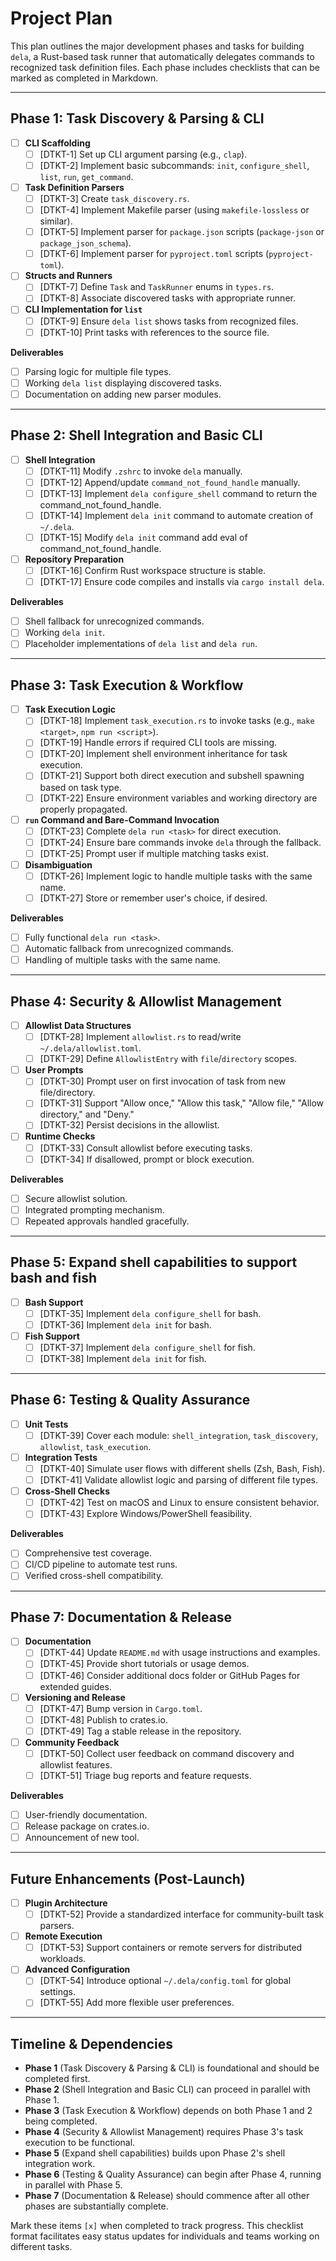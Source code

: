 # Project Plan

This plan outlines the major development phases and tasks for building `dela`, a Rust-based task runner that automatically delegates commands to recognized task definition files. Each phase includes checklists that can be marked as completed in Markdown.

---

## Phase 1: Task Discovery & Parsing & CLI

- [ ] **CLI Scaffolding**
  - [ ] [DTKT-1] Set up CLI argument parsing (e.g., `clap`).
  - [ ] [DTKT-2] Implement basic subcommands: `init`, `configure_shell`, `list`, `run`, `get_command`.

- [ ] **Task Definition Parsers**
  - [ ] [DTKT-3] Create `task_discovery.rs`.
  - [ ] [DTKT-4] Implement Makefile parser (using `makefile-lossless` or similar).
  - [ ] [DTKT-5] Implement parser for `package.json` scripts (`package-json` or `package_json_schema`).
  - [ ] [DTKT-6] Implement parser for `pyproject.toml` scripts (`pyproject-toml`).

- [ ] **Structs and Runners**
  - [ ] [DTKT-7] Define `Task` and `TaskRunner` enums in `types.rs`.
  - [ ] [DTKT-8] Associate discovered tasks with appropriate runner.

- [ ] **CLI Implementation for `list`**
  - [ ] [DTKT-9] Ensure `dela list` shows tasks from recognized files.
  - [ ] [DTKT-10] Print tasks with references to the source file.

**Deliverables**
- [ ] Parsing logic for multiple file types.
- [ ] Working `dela list` displaying discovered tasks.
- [ ] Documentation on adding new parser modules.
---

## Phase 2: Shell Integration and Basic CLI

- [ ] **Shell Integration**
  - [ ] [DTKT-11] Modify `.zshrc` to invoke `dela` manually.
  - [ ] [DTKT-12] Append/update `command_not_found_handle` manually.
  - [ ] [DTKT-13] Implement `dela configure_shell` command to return the command_not_found_handle.
  - [ ] [DTKT-14] Implement `dela init` command to automate creation of `~/.dela`.
  - [ ] [DTKT-15] Modify `dela init` command add eval of command_not_found_handle.

- [ ] **Repository Preparation**
  - [ ] [DTKT-16] Confirm Rust workspace structure is stable.
  - [ ] [DTKT-17] Ensure code compiles and installs via `cargo install dela`.

**Deliverables**
- [ ] Shell fallback for unrecognized commands.
- [ ] Working `dela init`.
- [ ] Placeholder implementations of `dela list` and `dela run`.

---

## Phase 3: Task Execution & Workflow

- [ ] **Task Execution Logic**
  - [ ] [DTKT-18] Implement `task_execution.rs` to invoke tasks (e.g., `make <target>`, `npm run <script>`).
  - [ ] [DTKT-19] Handle errors if required CLI tools are missing.
  - [ ] [DTKT-20] Implement shell environment inheritance for task execution.
  - [ ] [DTKT-21] Support both direct execution and subshell spawning based on task type.
  - [ ] [DTKT-22] Ensure environment variables and working directory are properly propagated.

- [ ] **`run` Command and Bare-Command Invocation**
  - [ ] [DTKT-23] Complete `dela run <task>` for direct execution.
  - [ ] [DTKT-24] Ensure bare commands invoke `dela` through the fallback.
  - [ ] [DTKT-25] Prompt user if multiple matching tasks exist.

- [ ] **Disambiguation**
  - [ ] [DTKT-26] Implement logic to handle multiple tasks with the same name.
  - [ ] [DTKT-27] Store or remember user's choice, if desired.

**Deliverables**
- [ ] Fully functional `dela run <task>`.
- [ ] Automatic fallback from unrecognized commands.
- [ ] Handling of multiple tasks with the same name.

---

## Phase 4: Security & Allowlist Management

- [ ] **Allowlist Data Structures**
  - [ ] [DTKT-28] Implement `allowlist.rs` to read/write `~/.dela/allowlist.toml`.
  - [ ] [DTKT-29] Define `AllowlistEntry` with `file`/`directory` scopes.

- [ ] **User Prompts**
  - [ ] [DTKT-30] Prompt user on first invocation of task from new file/directory.
  - [ ] [DTKT-31] Support "Allow once," "Allow this task," "Allow file," "Allow directory," and "Deny."
  - [ ] [DTKT-32] Persist decisions in the allowlist.

- [ ] **Runtime Checks**
  - [ ] [DTKT-33] Consult allowlist before executing tasks.
  - [ ] [DTKT-34] If disallowed, prompt or block execution.

**Deliverables**
- [ ] Secure allowlist solution.
- [ ] Integrated prompting mechanism.
- [ ] Repeated approvals handled gracefully.

---

## Phase 5: Expand shell capabilities to support bash and fish

- [ ] **Bash Support**
  - [ ] [DTKT-35] Implement `dela configure_shell` for bash.
  - [ ] [DTKT-36] Implement `dela init` for bash.

- [ ] **Fish Support**
  - [ ] [DTKT-37] Implement `dela configure_shell` for fish.
  - [ ] [DTKT-38] Implement `dela init` for fish.

---

## Phase 6: Testing & Quality Assurance

- [ ] **Unit Tests**
  - [ ] [DTKT-39] Cover each module: `shell_integration`, `task_discovery`, `allowlist`, `task_execution`.

- [ ] **Integration Tests**
  - [ ] [DTKT-40] Simulate user flows with different shells (Zsh, Bash, Fish).
  - [ ] [DTKT-41] Validate allowlist logic and parsing of different file types.

- [ ] **Cross-Shell Checks**
  - [ ] [DTKT-42] Test on macOS and Linux to ensure consistent behavior.
  - [ ] [DTKT-43] Explore Windows/PowerShell feasibility.

**Deliverables**
- [ ] Comprehensive test coverage.
- [ ] CI/CD pipeline to automate test runs.
- [ ] Verified cross-shell compatibility.

---

## Phase 7: Documentation & Release

- [ ] **Documentation**
  - [ ] [DTKT-44] Update `README.md` with usage instructions and examples.
  - [ ] [DTKT-45] Provide short tutorials or usage demos.
  - [ ] [DTKT-46] Consider additional docs folder or GitHub Pages for extended guides.

- [ ] **Versioning and Release**
  - [ ] [DTKT-47] Bump version in `Cargo.toml`.
  - [ ] [DTKT-48] Publish to crates.io.
  - [ ] [DTKT-49] Tag a stable release in the repository.

- [ ] **Community Feedback**
  - [ ] [DTKT-50] Collect user feedback on command discovery and allowlist features.
  - [ ] [DTKT-51] Triage bug reports and feature requests.

**Deliverables**
- [ ] User-friendly documentation.
- [ ] Release package on crates.io.
- [ ] Announcement of new tool.

---

## Future Enhancements (Post-Launch)

- [ ] **Plugin Architecture**
  - [ ] [DTKT-52] Provide a standardized interface for community-built task parsers.

- [ ] **Remote Execution**
  - [ ] [DTKT-53] Support containers or remote servers for distributed workloads.

- [ ] **Advanced Configuration**
  - [ ] [DTKT-54] Introduce optional `~/.dela/config.toml` for global settings.
  - [ ] [DTKT-55] Add more flexible user preferences.

---

## Timeline & Dependencies

- **Phase 1** (Task Discovery & Parsing & CLI) is foundational and should be completed first.
- **Phase 2** (Shell Integration and Basic CLI) can proceed in parallel with Phase 1.
- **Phase 3** (Task Execution & Workflow) depends on both Phase 1 and 2 being completed.
- **Phase 4** (Security & Allowlist Management) requires Phase 3's task execution to be functional.
- **Phase 5** (Expand shell capabilities) builds upon Phase 2's shell integration work.
- **Phase 6** (Testing & Quality Assurance) can begin after Phase 4, running in parallel with Phase 5.
- **Phase 7** (Documentation & Release) should commence after all other phases are substantially complete.

Mark these items `[x]` when completed to track progress. This checklist format facilitates easy status updates for individuals and teams working on different tasks.
